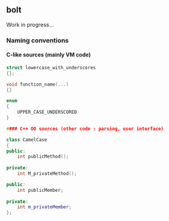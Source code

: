 ## bolt

Work in progress...

### Naming conventions

#### C-like sources (mainly VM code)

```C++
struct lowercase_with_underscores
{};

void function_name(...)
{}

enum
{
    UPPER_CASE_UNDERSCORED
}

#### C++ OO sources (other code : parsing, user interface)

class CamelCase
{
public:
    int publicMethod();
    
private:
    int M_privateMethod();

public:
    int publicMember;
    
private:
    int m_privateMember;
};
